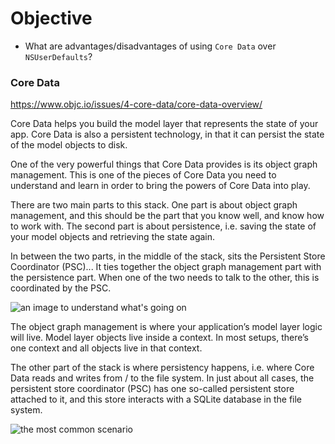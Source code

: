 # Objective
* What are advantages/disadvantages of using `Core Data` over `NSUserDefaults`?

### Core Data
https://www.objc.io/issues/4-core-data/core-data-overview/

Core Data helps you build the model layer that represents the state of your app. Core Data is also a persistent technology, in that it can persist the state of the model objects to disk.

One of the very powerful things that Core Data provides is its object graph management. This is one of the pieces of Core Data you need to understand and learn in order to bring the powers of Core Data into play.

There are two main parts to this stack. One part is about object graph management, and this should be the part that you know well, and know how to work with. The second part is about persistence, i.e. saving the state of your model objects and retrieving the state again.

In between the two parts, in the middle of the stack, sits the Persistent Store Coordinator (PSC)... It ties together the object graph management part with the persistence part. When one of the two needs to talk to the other, this is coordinated by the PSC.

![an image to understand what's going on](https://www.objc.io/images/issue-4/stack-complex-dc540ef4.png)

The object graph management is where your application’s model layer logic will live. Model layer objects live inside a context. In most setups, there’s one context and all objects live in that context.

The other part of the stack is where persistency happens, i.e. where Core Data reads and writes from / to the file system. In just about all cases, the persistent store coordinator (PSC) has one so-called persistent store attached to it, and this store interacts with a SQLite database in the file system.

![the most common scenario](https://www.objc.io/images/issue-4/stack-simple-9af1e89d.png)
